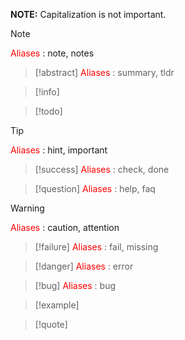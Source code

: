 **NOTE:** Capitalization is not important. 

>[!note] 
><font color="red"> Aliases </font>: note, notes

>[!abstract]
><font color="red"> Aliases </font>: summary, tldr

>[!info]

>[!todo]

>[!tip]
><font color="red"> Aliases </font>: hint, important 

>[!success]
><font color="red"> Aliases </font>: check, done

>[!question]
><font color="red"> Aliases </font>: help, faq

>[!warning]
><font color="red"> Aliases </font>: caution, attention 

>[!failure]
><font color="red"> Aliases </font>: fail, missing

>[!danger]
><font color="red"> Aliases </font>: error

>[!bug]
><font color="red"> Aliases </font>: bug

>[!example]

>[!quote]

